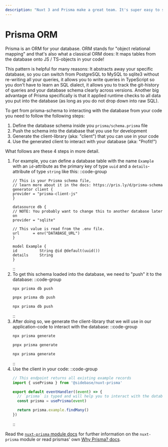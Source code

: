 ```yaml
---
description: "Nuxt 3 and Prisma make a great team. It's super easy to setup Prisma ORM with Nuxt 3 by using sidebase - use this page to learn how to use Prisma after setting it up via sidebase."
---
```

# Prisma ORM

Prisma is an ORM for your database. ORM stands for "object relational mapping" and that's also what a classical ORM does: It maps tables from the database onto JS / TS-objects in your code!

This pattern is helpful for many reasons: It abstracts away your specific database, so you can switch from PostgreSQL to MySQL to sqlite3 without re-writing all your queries, it allows you to write queries in TypeScript so you don't have to learn an SQL dialect, it allows you to track the git-history of queries and your database schema clearly across versions. Another big advantage of Prisma specifically is that it applied runtime checks to all data you put into the database (as long as you do not drop down into raw SQL).

To get from prisma-schema to interacting with the database from your code you need to follow the following steps:
1. Define the database schema inside you `prisma/schema.prisma` file
2. Push the schema into the database that you use for development
3. Generate the client-library (aka: "client") that you can use in your code
4. Use the generated client to interact with your database (aka: "Profit!")

What follows are these 4 steps in more detail.

1. For example, you can define a database table with the name `Example` with an `id`-attribute as the primary key of type `uuid` and a `details`-attribute of type `string` like this:
    ::code-group
    ```prisma [prisma/schema.prisma]
    // This is your Prisma schema file,
    // learn more about it in the docs: https://pris.ly/d/prisma-schema
    generator client {
    provider = "prisma-client-js"
    }

    datasource db {
    // NOTE: You probably want to change this to another database later on
    provider = "sqlite"

    // This value is read from the .env file.
    url      = env("DATABASE_URL")
    }

    model Example {
    id          String @id @default(uuid())
    details     String
    }
    ```
    ::
2. To get this schema loaded into the database, we need to "push" it to the database:
    ::code-group
    ```bash [npm]
    npx prisma db push
    ```
    ```bash [pnpm]
    pnpx prisma db push
    ```
    ```bash [yarn]
    npx prisma db push
    ```
    ::
3. After doing so, we generate the client-library that we will use in our application-code to interact with the database:
    ::code-group
    ```bash [npm]
    npx prisma generate
    ```
    ```bash [pnpm]
    pnpx prisma generate
    ```
    ```bash [yarn]
    npx prisma generate
    ```
    ::
4. Use the client in your code:
    ::code-group
    ```ts [server/api/example.get.ts]
    // This endpoint returns all existing example records
    import { usePrisma } from '@sidebase/nuxt-prisma'

    export default eventHandler((event) => {
      // `prisma` is typed and will help you to interact with the database. In addition all parameters you put into your database will be validated at runtime to ensure maximum safety.
      const prisma = usePrisma(event)

      return prisma.example.findMany()
    })
    ```
    ::

Read the [`nuxt-prisma` module docs](/nuxt-prisma) for further information on the `nuxt-prisma` module or read prismas' own [Why Prisma? docs](https://www.prisma.io/docs/concepts/overview/why-prisma).
